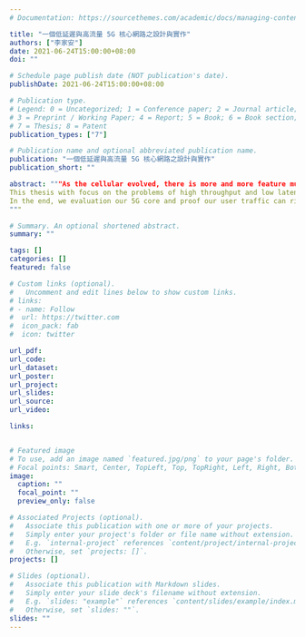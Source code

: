 ```yaml
---
# Documentation: https://sourcethemes.com/academic/docs/managing-content/

title: "一個低延遲與高流量 5G 核心網路之設計與實作"
authors: ["李家安"]
date: 2021-06-24T15:00:00+08:00
doi: ""

# Schedule page publish date (NOT publication's date).
publishDate: 2021-06-24T15:00:00+08:00

# Publication type.
# Legend: 0 = Uncategorized; 1 = Conference paper; 2 = Journal article;
# 3 = Preprint / Working Paper; 4 = Report; 5 = Book; 6 = Book section;
# 7 = Thesis; 8 = Patent
publication_types: ["7"]

# Publication name and optional abbreviated publication name.
publication: "一個低延遲與高流量 5G 核心網路之設計與實作"
publication_short: ""

abstract: """As the cellular evolved, there is more and more feature must be matched in core network. That’s why it comes with 5G cellular networks. In 5G, there are 3 main requirements: 1. Enhanced Mobile Broadband (eMBB) 2. Ultra-Reliable and Low Latency Communications (URLLC) 3. Massive Machine Type Communications (MMTC) Besides, network function virtualization (NFV) are also getting more and more popular in this age. With the features of NFV, 5G core network can be easy to operate, fast to deploy, and painless to scaled. However, is the architecture of 5G core network already meet the 3 requirements nowadays? Will it suffer from high throughput and low latency only with the feature of NFV?
This thesis with focus on the problems of high throughput and low latency. We start from some scenario observation, propose an inter-communication solution to low down the control plane communication delay and improve the user plane traffic forwarding throughput. We also implement the proof of concept to this solution and provide a new core network implementation. Without losing the benefit of NFV, using DPDK and shared memory, we carefully rich zero-copy control plane communication. We also provide fast rule lookup with high throughput forwarding in user plane.
In the end, we evaluation our 5G core and proof our user traffic can rich 11 times more efficient than origin. And our control plane latency can have one over two times then the origin one as well.
"""

# Summary. An optional shortened abstract.
summary: ""

tags: []
categories: []
featured: false

# Custom links (optional).
#   Uncomment and edit lines below to show custom links.
# links:
# - name: Follow
#  url: https://twitter.com
#  icon_pack: fab
#  icon: twitter

url_pdf:
url_code:
url_dataset:
url_poster:
url_project:
url_slides:
url_source:
url_video:

links:


# Featured image
# To use, add an image named `featured.jpg/png` to your page's folder.
# Focal points: Smart, Center, TopLeft, Top, TopRight, Left, Right, BottomLeft, Bottom, BottomRight.
image:
  caption: ""
  focal_point: ""
  preview_only: false

# Associated Projects (optional).
#   Associate this publication with one or more of your projects.
#   Simply enter your project's folder or file name without extension.
#   E.g. `internal-project` references `content/project/internal-project/index.md`.
#   Otherwise, set `projects: []`.
projects: []

# Slides (optional).
#   Associate this publication with Markdown slides.
#   Simply enter your slide deck's filename without extension.
#   E.g. `slides: "example"` references `content/slides/example/index.md`.
#   Otherwise, set `slides: ""`.
slides: ""
---
```

